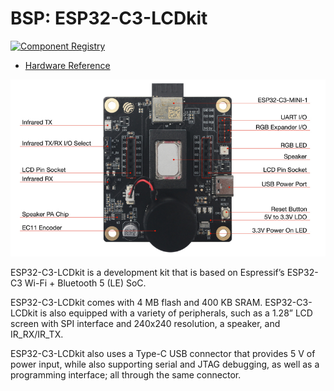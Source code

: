 # BSP: ESP32-C3-LCDkit

[![Component Registry](https://components.espressif.com/components/espressif/esp32-c3-lcdkit/badge.svg)](https://components.espressif.com/components/espressif/esp32-c3-lcdkit)

* [Hardware Reference](https://docs.espressif.com/projects/espressif-esp-dev-kits/en/latest/esp32c3/esp32-c3-lcdkit/user_guide.html)

![image](pic.png)

ESP32-C3-LCDkit is a development kit that is based on Espressif’s ESP32-C3 Wi-Fi + Bluetooth 5 (LE) SoC.

ESP32-C3-LCDkit comes with 4 MB flash and 400 KB SRAM. ESP32-C3-LCDkit is also equipped with a variety of peripherals, such as a 1.28” LCD screen with SPI interface and 240x240 resolution, a speaker, and IR_RX/IR_TX.

ESP32-C3-LCDkit also uses a Type-C USB connector that provides 5 V of power input, while also supporting serial and JTAG debugging, as well as a programming interface; all through the same connector.

